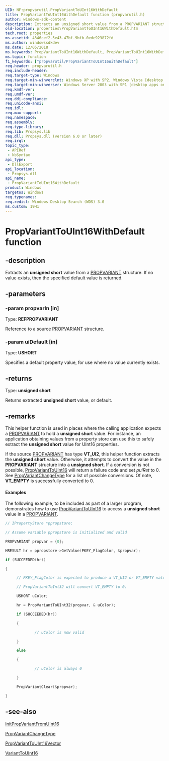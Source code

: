 ```yaml
---
UID: NF:propvarutil.PropVariantToUInt16WithDefault
title: PropVariantToUInt16WithDefault function (propvarutil.h)
author: windows-sdk-content
description: Extracts an unsigned short value from a PROPVARIANT structure. If no value exists, then the specified default value is returned.
old-location: properties\PropVariantToUInt16WithDefault.htm
tech.root: properties
ms.assetid: 4346cef2-5e43-47bf-9bfb-0ede923872fd
ms.author: windowssdkdev
ms.date: 12/05/2018
ms.keywords: PropVariantToUInt16WithDefault, PropVariantToUInt16WithDefault function [Windows Properties], properties.PropVariantToUInt16WithDefault, propvarutil/PropVariantToUInt16WithDefault, shell.PropVariantToUInt16WithDefault, shell_PropVariantToUInt16WithDefault
ms.topic: function
f1_keywords: ["propvarutil/PropVariantToUInt16WithDefault"]
req.header: propvarutil.h
req.include-header: 
req.target-type: Windows
req.target-min-winverclnt: Windows XP with SP2, Windows Vista [desktop apps only]
req.target-min-winversvr: Windows Server 2003 with SP1 [desktop apps only]
req.kmdf-ver: 
req.umdf-ver: 
req.ddi-compliance: 
req.unicode-ansi: 
req.idl: 
req.max-support: 
req.namespace: 
req.assembly: 
req.type-library: 
req.lib: Propsys.lib
req.dll: Propsys.dll (version 6.0 or later)
req.irql: 
topic_type:
 - APIRef
 - kbSyntax
api_type:
 - DllExport
api_location:
 - Propsys.dll
api_name:
 - PropVariantToUInt16WithDefault
product: Windows
targetos: Windows
req.typenames: 
req.redist: Windows Desktop Search (WDS) 3.0
ms.custom: 19H1
---
```


# PropVariantToUInt16WithDefault function


## -description


Extracts an <b>unsigned short</b> value from a <a href="https://docs.microsoft.com/windows/desktop/api/propidl/ns-propidl-tagpropvariant">PROPVARIANT</a> structure. If no value exists, then the specified default value is returned.


## -parameters




### -param propvarIn [in]

Type: <b>REFPROPVARIANT</b>

Reference to a source <a href="https://docs.microsoft.com/windows/desktop/api/propidl/ns-propidl-tagpropvariant">PROPVARIANT</a> structure.


### -param uiDefault [in]

Type: <b>USHORT</b>

Specifies a default property value, for use where no value currently exists.


## -returns



Type: <b>unsigned short</b>

Returns extracted <b>unsigned short</b> value, or default.




## -remarks



This helper function is used in places where the calling application expects a <a href="https://docs.microsoft.com/windows/desktop/api/propidl/ns-propidl-tagpropvariant">PROPVARIANT</a> to hold a  <b>unsigned short</b>   value. For instance, an application obtaining values from a property store can use this to safely extract the  <b>unsigned short</b>  value for UInt16 properties.

If the source <a href="https://docs.microsoft.com/windows/desktop/api/propidl/ns-propidl-tagpropvariant">PROPVARIANT</a> has type <b>VT_UI2</b>, this helper function extracts the <b>unsigned short</b> value. Otherwise, it attempts to convert the value in the <b>PROPVARIANT</b> structure into a <b>unsigned short</b>. If a conversion is not possible, <a href="https://docs.microsoft.com/windows/desktop/api/propvarutil/nf-propvarutil-propvarianttouint16">PropVariantToUInt16</a> will return a failure code and set <i>puiRet</i> to 0. See <a href="https://docs.microsoft.com/windows/desktop/api/propvarutil/nf-propvarutil-propvariantchangetype">PropVariantChangeType</a> for a list of possible conversions. Of note, <b>VT_EMPTY</b> is successfully converted to 0.


#### Examples

The following example, to be included as part of a larger program, demonstrates how to use <a href="https://docs.microsoft.com/windows/desktop/api/propvarutil/nf-propvarutil-propvarianttouint16">PropVariantToUInt16</a> to access a <b>unsigned short</b> value in a <a href="https://docs.microsoft.com/windows/desktop/api/propidl/ns-propidl-tagpropvariant">PROPVARIANT</a>.


```cpp
// IPropertyStore *ppropstore;

// Assume variable ppropstore is initialized and valid

PROPVARIANT propvar = {0};

HRESULT hr = ppropstore->GetValue(PKEY_FlagColor, &propvar);

if (SUCCEEDED(hr))

{

     // PKEY_FlagColor is expected to produce a VT_UI2 or VT_EMPTY value.

     // PropVariantToInt32 will convert VT_EMPTY to 0.

     USHORT uColor;

     hr = PropVariantToUInt32(propvar, & uColor);

     if (SUCCEEDED(hr))

     {

             // uColor is now valid

     }

     else

     {

             // uColor is always 0

     }

     PropVariantClear(&propvar);

}
```





## -see-also




<a href="https://docs.microsoft.com/windows/desktop/api/propvarutil/nf-propvarutil-initpropvariantfromuint16">InitPropVariantFromUInt16</a>



<a href="https://docs.microsoft.com/windows/desktop/api/propvarutil/nf-propvarutil-propvariantchangetype">PropVariantChangeType</a>



<a href="https://docs.microsoft.com/windows/desktop/api/propvarutil/nf-propvarutil-propvarianttouint16vector">PropVariantToUInt16Vector</a>



<a href="https://docs.microsoft.com/windows/desktop/api/propvarutil/nf-propvarutil-varianttouint16">VariantToUInt16</a>
 

 

